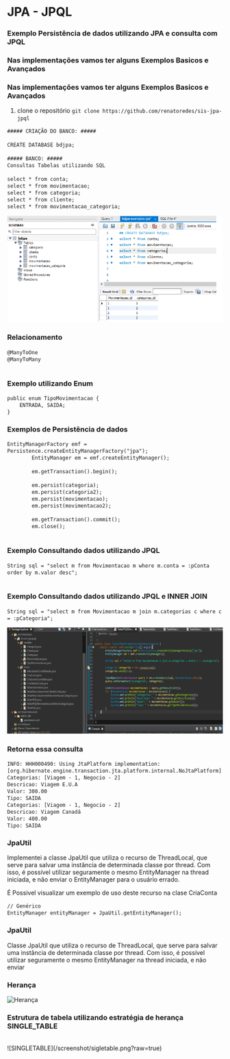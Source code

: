 # JPA - JPQL
### Exemplo Persistência de dados utilizando JPA e consulta com JPQL 
### Nas implementações vamos ter alguns Exemplos Basicos e Avançados
### Nas implementações vamos ter alguns Exemplos Basicos e Avançados

1. clone o repositório `git clone https://github.com/renatoredes/sis-jpa-jpql`

```
##### CRIAÇÃO DO BANCO: #####

CREATE DATABASE bdjpa;

##### BANCO: #####
Consultas Tabelas utilizando SQL

select * from conta;
select * from movimentacao;
select * from categoria;
select * from cliente;
select * from movimentacao_categoria;

```
  ![Consulta SQL](/screenshot/banco.png?raw=true "SQL")
### Relacionamento

```
@ManyToOne
@ManyToMany
 
```
### Exemplo utilizando Enum
```
public enum TipoMovimentacao {
	ENTRADA, SAIDA;
}
```
### Exemplos de Persistência de dados

```
EntityManagerFactory emf = Persistence.createEntityManagerFactory("jpa");
		EntityManager em = emf.createEntityManager();

		em.getTransaction().begin();

		em.persist(categoria);
		em.persist(categoria2);
		em.persist(movimentacao);
		em.persist(movimentacao2);

		em.getTransaction().commit();
		em.close();
  
  ```  
  ### Exemplo Consultando dados utilizando JPQL
    
  ```
 String sql = "select m from Movimentacao m where m.conta = :pConta order by m.valor desc";
    
  ```
 ### Exemplo Consultando dados utilizando JPQL e INNER JOIN
  
  ```
String sql = "select m from Movimentacao m join m.categorias c where c = :pCategoria"; 
 
  ```
![Consulta JPQL](/screenshot/projeto.png?raw=true "Consulta JPQL")

### Retorna essa consulta
```
INFO: HHH000490: Using JtaPlatform implementation: [org.hibernate.engine.transaction.jta.platform.internal.NoJtaPlatform]
Categorias: [Viagem - 1, Negocio - 2]
Descricao: Viagem E.U.A
Valor: 300.00
Tipo: SAIDA
Categorias: [Viagem - 1, Negocio - 2]
Descricao: Viagem Canadá
Valor: 400.00
Tipo: SAIDA
```  
 ### JpaUtil 
Implementei a classe JpaUtil que utiliza o recurso de  ThreadLocal<EntityManager>, que
serve para salvar uma instância de determinada classe por thread. Com isso, é possível
utilizar seguramente o mesmo EntityManager na thread iniciada, e não enviar
o EntityManager para o usuário errado.<br/>
 
É Possivel visualizar um exemplo de uso deste recurso na clase CriaConta
```
// Genérico
EntityManager entityManager = JpaUtil.getEntityManager();
```
  
 ### JpaUtil 
Classe JpaUtil que utiliza o recurso de  ThreadLocal<EntityManager>, que
serve para salvar uma instância de determinada classe por thread. Com isso, é possível
utilizar seguramente o mesmo EntityManager na thread iniciada, e não enviar

### Herança

![Herança](/screenshot/herança.png?raw=true)


### Estrutura de tabela utilizando estratégia de herança SINGLE_TABLE
<br/>
![SINGLETABLE](/screenshot/sigletable.png?raw=true)


